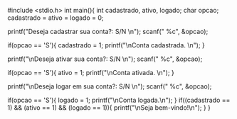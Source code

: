 #include <stdio.h>
int main(){
int cadastrado, ativo, logado;
char opcao;
cadastrado = ativo = logado = 0;

printf("Deseja cadastrar sua conta?: S/N \n");
scanf(" %c", &opcao);

if(opcao == 'S'){
	cadastrado = 1;
	printf("\nConta cadastrada. \n");
}

printf("\nDeseja ativar sua conta?: S/N \n");
scanf(" %c", &opcao);

if(opcao == 'S'){
	ativo = 1;
	printf("\nConta ativada. \n");
}
    
printf("\nDeseja logar em sua conta?: S/N \n");
scanf(" %c", &opcao);

if(opcao == 'S'){
	logado = 1;
	printf("\nConta logada.\n");
}
if((cadastrado == 1) && (ativo == 1) && (logado == 1)){
	printf("\nSeja bem-vindo!\n");
}
}


